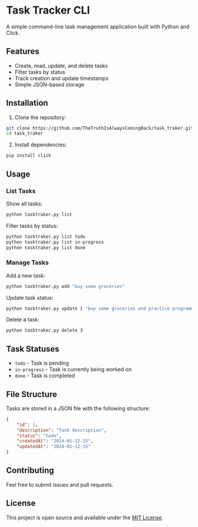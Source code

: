 # Task Tracker CLI

A simple command-line task management application built with Python and Click.

## Features

- Create, read, update, and delete tasks
- Filter tasks by status
- Track creation and update timestamps
- Simple JSON-based storage

## Installation

1. Clone the repository:
```bash
git clone https://github.com/TheTruthIsAlwaysComingBack/task_traker.git
cd task_traker
```

2. Install dependencies:
```bash
pip install click
```

## Usage

### List Tasks

Show all tasks:
```bash
python tasktraker.py list
```

Filter tasks by status:
```bash
python tasktraker.py list todo
python tasktraker.py list in-progress
python tasktraker.py list done
```

### Manage Tasks

Add a new task:
```bash
python tasktraker.py add "buy some groceries"
```

Update task status:
```bash
python tasktraker.py update 1 "buy some groceries and practice programming languages"
```

Delete a task:
```bash
python tasktraker.py delete 3
```

## Task Statuses

- `todo` - Task is pending
- `in-progress` - Task is currently being worked on
- `done` - Task is completed

## File Structure

Tasks are stored in a JSON file with the following structure:
```json
{
    "id": 1,
    "description": "Task description",
    "status": "todo",
    "createdAt": "2024-01-12-15",
    "updatedAt": "2024-01-12-15"
}
```

## Contributing

Feel free to submit issues and pull requests.

## License

This project is open source and available under the [MIT License](LICENSE).